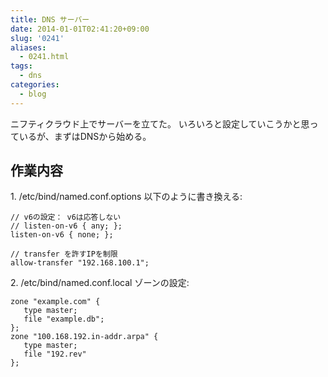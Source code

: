```yaml
---
title: DNS サーバー
date: 2014-01-01T02:41:20+09:00
slug: '0241'
aliases:
  - 0241.html
tags:
  - dns
categories:
  - blog
---
```



ニフティクラウド上でサーバーを立てた。
いろいろと設定していこうかと思っているが、まずはDNSから始める。

## 作業内容

1\. /etc/bind/named.conf.options 以下のように書き換える:

    // v6の設定： v6は応答しない
    // listen-on-v6 { any; };
    listen-on-v6 { none; };

    // transfer を許すIPを制限
    allow-transfer "192.168.100.1";

2\. /etc/bind/named.conf.local ゾーンの設定:

    zone "example.com" {
       type master;
       file "example.db";
    };
    zone "100.168.192.in-addr.arpa" {
       type master;
       file "192.rev"
    };
